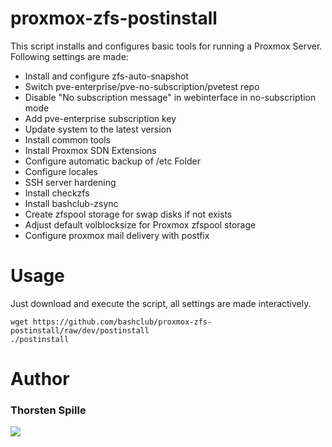 # proxmox-zfs-postinstall

This script installs and configures basic tools for running a Proxmox Server.
Following settings are made:
- Install and configure zfs-auto-snapshot
- Switch pve-enterprise/pve-no-subscription/pvetest repo
- Disable "No subscription message" in webinterface in no-subscription mode
- Add pve-enterprise subscription key
- Update system to the latest version
- Install common tools
- Install Proxmox SDN Extensions
- Configure automatic backup of /etc Folder
- Configure locales
- SSH server hardening
- Install checkzfs
- Install bashclub-zsync
- Create zfspool storage for swap disks if not exists
- Adjust default volblocksize for Proxmox zfspool storage
- Configure proxmox mail delivery with postfix

# Usage

Just download and execute the script, all settings are made interactively.
```
wget https://github.com/bashclub/proxmox-zfs-postinstall/raw/dev/postinstall
./postinstall
```

# Author
### Thorsten Spille
[<img src="https://storage.ko-fi.com/cdn/brandasset/kofi_s_tag_dark.png" rel="Support me on Ko-Fi">](https://ko-fi.com/thorakel)
